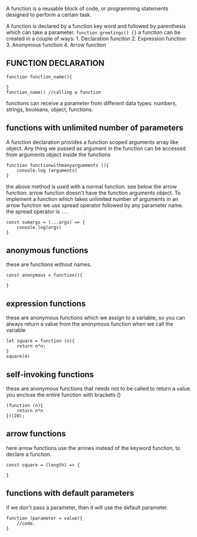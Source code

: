 A function is a reusable block of code, or programming statements designed to perform a certain task.

A function is declared by a function key word and followed by parenthesis which can take a parameter.
    `function greetings() {}`
a function can be created in a couple of ways:
    1. Declaration function
    2. Expression function
    3. Anonymous function
    4. Arrow function

## FUNCTION DECLARATION
```
function function_name(){

}
function_name() //calling a function
```

functions can receive a parameter from different data types: numbers, strings, booleans, object, functions.

## functions with unlimited number of parameters
A function declaration provides a function scoped arguments array like object. Any thing we passed as argument in the function can be accessed from arguments object inside the functions
```
function functionwithmanyarguements (){
    console.log (arguments)
}
```
the above method is used with a normal function.
see below the arrow function:
arrow function doesn't have the function arguments object. To implement a function which takes unlimited number of arguments in an arrow function we use spread operator followed by any parameter name. 
the spread operator is `...`
```
const sumargs = (...args) => {
    console.log(args)
}
```
## anonymous functions
these are functions without names.
```
const anonymous = function(){

}
```

## expression functions
these are anonymous functions which we assign to a variable, so you can always return a value from the anonymous function when we call the variable
```
let square = function (n){
    return n*n;
}
square(4)
```
## self-invoking functions
these are anonymous functions that needs not to be called to return a value. you enclose the entire function with brackets ()
```
(function (n){
    return n*n
})(20);   
```
## arrow functions
here arrow functions use the arrows instead of the keyword function, to declare a function.
```
const square = (length) => {

}
```
## functions with default parameters
if we don't pass a parameter, then it will use the default parameter.
```
function (parameter = value){
    //code.
}
```
